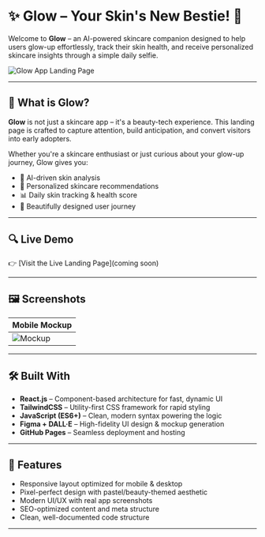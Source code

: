 # ✨ Glow – Your Skin's New Bestie! 💖

Welcome to **Glow** – an AI-powered skincare companion designed to help users glow-up effortlessly, track their skin health, and receive personalized skincare insights through a simple daily selfie.

![Glow App Landing Page](./landing-screenshot.png)

---

## 🌸 What is Glow?

**Glow** is not just a skincare app – it's a beauty-tech experience. This landing page is crafted to capture attention, build anticipation, and convert visitors into early adopters.

Whether you're a skincare enthusiast or just curious about your glow-up journey, Glow gives you:
- 🧠 AI-driven skin analysis
- 🧴 Personalized skincare recommendations
- 📊 Daily skin tracking & health score
- 📸 Beautifully designed user journey

---

## 🔍 Live Demo

👉 [Visit the Live Landing Page](coming soon)

---

## 🖼️ Screenshots

| Mobile Mockup |
|----------------|
|![Mockup](./assets/landing-page.png) |

---

## 🛠️ Built With

- **React.js** – Component-based architecture for fast, dynamic UI  
- **TailwindCSS** – Utility-first CSS framework for rapid styling  
- **JavaScript (ES6+)** – Clean, modern syntax powering the logic  
- **Figma + DALL·E** – High-fidelity UI design & mockup generation  
- **GitHub Pages** – Seamless deployment and hosting  

---

## 🚀 Features

- Responsive layout optimized for mobile & desktop
- Pixel-perfect design with pastel/beauty-themed aesthetic
- Modern UI/UX with real app screenshots
- SEO-optimized content and meta structure
- Clean, well-documented code structure

---

